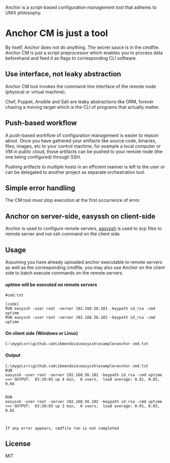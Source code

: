 Anchor is a script-based configuration management tool that adheres to UNIX philosophy.

Anchor CM is just a tool
========================

By itself, Anchor does not do anything. The secret sauce is in the cmdfile. Anchor CM is just a script preprocessor which enables you to process data beforehand and feed it as flags to corresponding CLI software.

Use interface, not leaky abstraction
------------------------------------

Anchor CM tool invokes the command-line interface of the remote node (physical or virtual machine).

Chef, Puppet, Ansible and Salt are leaky abstractions like ORM, forever chasing a moving target which is the CLI of programs that actually matter. 

Push-based workflow
-------------------

A push-based workflow of configuration management is easier to reason about. Once you have gathered your artifacts like source code, binaries, files, images, etc to your control machine, for example a local computer or VM in public cloud, those artifacts can be pushed to your remote node (the one being configured) through SSH.

Pushing artifacts to multiple hosts in an efficient manner is left to the user or can be delegated to another project as separate orchestration tool.


Simple error handling
---------------------

The CM tool must stop execution at the first occurrence of error.


Anchor on server-side, easyssh on client-side
---------------------------------------------

Anchor is used to configure remote servers, [easyssh](https://github.com/ibmendoza/anchor/blob/master/easyssh/main.go) is used to scp files to remote server and run ssh command on the client side


Usage
-----

Assuming you have already uploaded anchor executable to remote servers as well as the corresponding cmdfile, you may also use Anchor on the client side to batch execute commands on the remote servers.

#### uptime will be executed on remote servers
```
#cmd.txt

[code]
RUN easyssh -user root -server 192.168.56.101 -keypath id_rsa -cmd uptime
RUN easyssh -user root -server 192.168.56.102 -keypath id_rsa -cmd uptime
```

#### On client side (Windows or Linux)

```
C:\mygo\src\github.com\ibmendoza\easyssh\example>anchor cmd.txt
```

#### Output

```
C:\mygo\src\github.com\ibmendoza\easyssh\example>anchor cmd.txt
RUN
easyssh -user root -server 192.168.56.101 -keypath id_rsa -cmd uptime
==> OUTPUT:  03:39:03 up 4 min,  0 users,  load average: 0.01, 0.05, 0.04


RUN
easyssh -user root -server 192.168.56.102 -keypath id_rsa -cmd uptime
==> OUTPUT:  03:39:03 up 3 min,  0 users,  load average: 0.01, 0.03, 0.02



If any error appears, cmdfile run is not completed
```

License
-------

MIT

